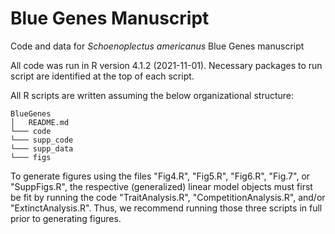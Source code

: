 # Blue Genes Manuscript

Code and data for *Schoenoplectus americanus* Blue Genes manuscript

All code was run in R version 4.1.2 (2021-11-01). Necessary packages to run script are identified at the top of each script.

All R scripts are written assuming the below organizational structure:
```
BlueGenes
│   README.md
└─── code
└─── supp_code
└─── supp_data
└─── figs
```

To generate figures using the files "Fig4.R", "Fig5.R", "Fig6.R", "Fig.7", or "SuppFigs.R", the respective (generalized) linear model objects must first be fit by running the code "TraitAnalysis.R", "CompetitionAnalysis.R", and/or "ExtinctAnalysis.R". Thus, we recommend running those three scripts in full prior to generating figures. 



